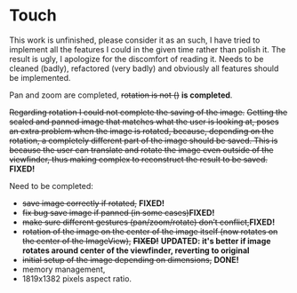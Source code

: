 # Touch

This work is unfinished, please consider it as an such, I have tried to implement all the features I could in the given time rather than polish it.
The result is ugly, I apologize for the discomfort of reading it.
Needs to be cleaned (badly), refactored (very badly) and obviously all features should be implemented.

Pan and zoom are completed, ~~rotation is not ()~~ **is completed**.

~~Regarding rotation I could not complete the saving of the image.~~
~~Getting the scaled and panned image that matches what the user is looking at, poses an extra problem when the image is rotated, because, depending on the rotation, a completely different part of the image should be saved. This is because the user can translate and rotate the image even outside of the viewfinder, thus making complex to reconstruct the result to be saved.~~
**FIXED!**

Need to be completed:
 - ~~save image correctly if rotated,~~ **FIXED!**
 - ~~fix bug save image if panned (in some cases)~~**FIXED!**
 - ~~make sure different gestures (pan/zoom/rotate) don’t conflict,~~**FIXED!**
 - ~~rotation of the image on the center of the image itself (now rotates on the center of the ImageView),~~ ~~**FIXED!**~~ **UPDATED: it's better if image rotates around center of the viewfinder, reverting to original**
 - ~~initial setup of the image depending on dimensions,~~ **DONE!**
 - memory management,
 - 1819x1382 pixels aspect ratio.
